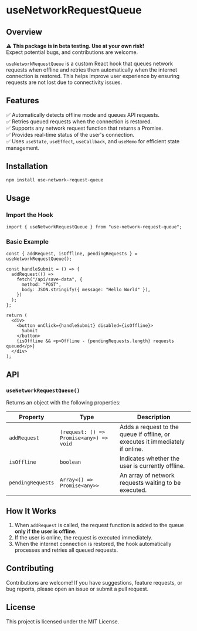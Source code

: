 # useNetworkRequestQueue

## Overview

⚠️ **This package is in beta testing. Use at your own risk!**  
Expect potential bugs, and contributions are welcome.

`useNetworkRequestQueue` is a custom React hook that queues network requests when offline and retries them automatically when the internet connection is restored. This helps improve user experience by ensuring requests are not lost due to connectivity issues.

## Features

✅ Automatically detects offline mode and queues API requests.  
✅ Retries queued requests when the connection is restored.  
✅ Supports any network request function that returns a Promise.  
✅ Provides real-time status of the user's connection.  
✅ Uses `useState`, `useEffect`, `useCallback`, and `useMemo` for efficient state management.

## Installation

```sh
npm install use-network-request-queue
```

## Usage

### Import the Hook

```tsx
import { useNetworkRequestQueue } from "use-network-request-queue";
```

### Basic Example

```tsx
const { addRequest, isOffline, pendingRequests } = useNetworkRequestQueue();

const handleSubmit = () => {
  addRequest(() =>
    fetch("/api/save-data", {
      method: "POST",
      body: JSON.stringify({ message: "Hello World" }),
    })
  );
};

return (
  <div>
    <button onClick={handleSubmit} disabled={isOffline}>
      Submit
    </button>
    {isOffline && <p>Offline - {pendingRequests.length} requests queued</p>}
  </div>
);
```

## API

### `useNetworkRequestQueue()`

Returns an object with the following properties:

| Property          | Type                                    | Description                                                                   |
| ----------------- | --------------------------------------- | ----------------------------------------------------------------------------- |
| `addRequest`      | `(request: () => Promise<any>) => void` | Adds a request to the queue if offline, or executes it immediately if online. |
| `isOffline`       | `boolean`                               | Indicates whether the user is currently offline.                              |
| `pendingRequests` | `Array<() => Promise<any>>`             | An array of network requests waiting to be executed.                          |

## How It Works

1. When `addRequest` is called, the request function is added to the queue **only if the user is offline**.
2. If the user is online, the request is executed immediately.
3. When the internet connection is restored, the hook automatically processes and retries all queued requests.

## Contributing

Contributions are welcome! If you have suggestions, feature requests, or bug reports, please open an issue or submit a pull request.

## License

This project is licensed under the MIT License.
